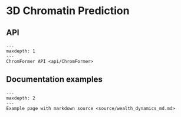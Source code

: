 # 3D Chromatin Prediction

## API

```{toctree}
---
maxdepth: 1
---
ChromFormer API <api/ChromFormer>
```


## Documentation examples

```{toctree}
---
maxdepth: 2
---
Example page with markdown source <source/wealth_dynamics_md.md>
```

